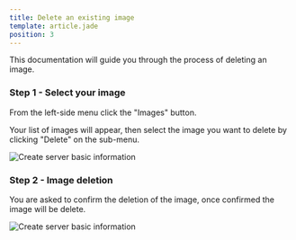 ```yaml
---
title: Delete an existing image
template: article.jade
position: 3
---
```


This documentation will guide you through the process of deleting an image.

### Step 1 - Select your image

From the left-side menu click the "Images" button.

Your list of images will appear, then select the image you want to delete by clicking "Delete" on the sub-menu.

![Create server basic information](../../images/img_tmp_srv_basic_informations.png "Temporaire")

### Step 2 - Image deletion

You are asked to confirm the deletion of the image, once confirmed the image will be delete.

![Create server basic information](../../images/img_tmp_srv_basic_informations.png "Temporaire")

